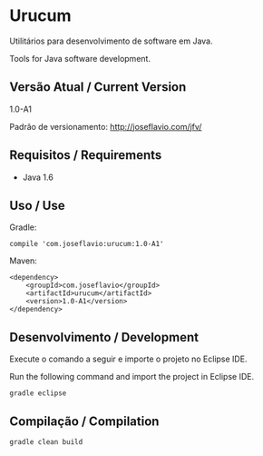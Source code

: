 # Urucum

Utilitários para desenvolvimento de software em Java.

Tools for Java software development.

## Versão Atual / Current Version

1.0-A1

Padrão de versionamento: http://joseflavio.com/jfv/

## Requisitos / Requirements

* Java 1.6

## Uso / Use

Gradle:

    compile 'com.joseflavio:urucum:1.0-A1'

Maven:

    <dependency>
        <groupId>com.joseflavio</groupId>
        <artifactId>urucum</artifactId>
        <version>1.0-A1</version>
    </dependency>

## Desenvolvimento / Development

Execute o comando a seguir e importe o projeto no Eclipse IDE.

Run the following command and import the project in Eclipse IDE.

    gradle eclipse

## Compilação / Compilation

    gradle clean build
